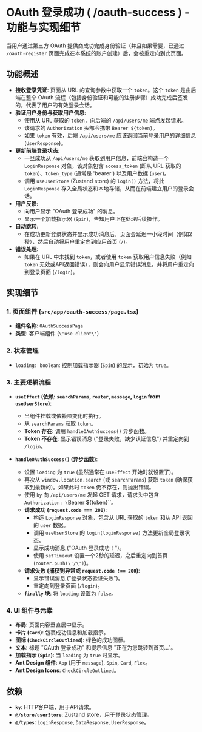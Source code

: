 # OAuth 登录成功 ( /oauth-success ) - 功能与实现细节

当用户通过第三方 OAuth 提供商成功完成身份验证（并且如果需要，已通过 `/oauth-register` 页面完成在本系统的账户创建）后，会被重定向到此页面。

## 功能概述

-   **接收登录凭证**: 页面从 URL 的查询参数中获取一个 `token`。这个 `token` 是由后端在整个 OAuth 流程（包括身份验证和可能的注册步骤）成功完成后签发的，代表了用户的有效登录会话。
-   **验证用户身份与获取用户信息**:
    -   使用从 URL 获取的 `token`，向后端的 `/api/users/me` 端点发起请求。
    -   该请求的 `Authorization` 头部会携带 `Bearer ${token}`。
    -   如果 `token` 有效，后端 `/api/users/me` 应该返回当前登录用户的详细信息 (`UserResponse`)。
-   **更新前端登录状态**:
    -   一旦成功从 `/api/users/me` 获取到用户信息，前端会构造一个 `LoginResponse` 对象，该对象包含 `access_token` (即从 URL 获取的 `token`)、`token_type` (通常是 'bearer') 以及用户数据 (`user`)。
    -   调用 `useUserStore` (Zustand store) 的 `login()` 方法，将此 `LoginResponse` 存入全局状态和本地存储，从而在前端建立用户的登录会话。
-   **用户反馈**:
    -   向用户显示 \"OAuth 登录成功\" 的消息。
    -   显示一个加载指示器 (`Spin`)，告知用户正在处理后续操作。
-   **自动跳转**:
    -   在成功更新登录状态并显示成功消息后，页面会延迟一小段时间（例如2秒），然后自动将用户重定向到应用首页 (`/`)。
-   **错误处理**:
    -   如果在 URL 中未找到 `token`，或者使用 `token` 获取用户信息失败（例如 `token` 无效或API返回错误），则会向用户显示错误消息，并将用户重定向到登录页面 (`/login`)。

## 实现细节

### 1. 页面组件 (`src/app/oauth-success/page.tsx`)

-   **组件名称**: `OAuthSuccessPage`
-   **类型**: 客户端组件 (`\'use client\'`)

### 2. 状态管理

-   `loading: boolean`: 控制加载指示器 (`Spin`) 的显示，初始为 `true`。

### 3. 主要逻辑流程

-   **`useEffect` (依赖: `searchParams`, `router`, `message`, `login` from `useUserStore`)**:
    -   当组件挂载或依赖项变化时执行。
    -   从 `searchParams` 获取 `token`。
    -   **Token 存在**: 调用 `handleOAuthSuccess()` 异步函数。
    -   **Token 不存在**: 显示错误消息 (\"登录失败，缺少认证信息\") 并重定向到 `/login`。

-   **`handleOAuthSuccess()` (异步函数)**:
    -   设置 `loading` 为 `true` (虽然通常在 `useEffect` 开始时就设置了)。
    -   再次从 `window.location.search` (或 `searchParams`) 获取 `token` (确保获取到最新的)。如果此时 `token` 仍不存在，则抛出错误。
    -   使用 `ky` 向 `/api/users/me` 发起 GET 请求，请求头中包含 `Authorization: \`Bearer ${token}\``。
    -   **请求成功 (`request.code === 200`)**:
        -   构造 `LoginResponse` 对象，包含从 URL 获取的 `token` 和从 API 返回的 `user` 数据。
        -   调用 `useUserStore` 的 `login(loginResponse)` 方法更新全局登录状态。
        -   显示成功消息 (\"OAuth 登录成功！\")。
        -   使用 `setTimeout` 设置一个2秒的延迟，之后重定向到首页 (`router.push(\'/\')`)。
    -   **请求失败 (捕获到异常或 `request.code !== 200`)**:
        -   显示错误消息 (\"登录状态验证失败\")。
        -   重定向到登录页面 (`/login`)。
    -   **`finally` 块**: 将 `loading` 设置为 `false`。

### 4. UI 组件与元素

-   **布局**: 页面内容垂直居中显示。
-   **卡片 (`Card`)**: 包裹成功信息和加载指示。
-   **图标 (`CheckCircleOutlined`)**: 绿色的成功图标。
-   **文本**: 标题 \"OAuth 登录成功\" 和提示信息 \"正在为您跳转到首页...\"。
-   **加载指示 (`Spin`)**: 当 `loading` 为 `true` 时显示。
-   **Ant Design 组件**: `App` (用于 `message`), `Spin`, `Card`, `Flex`。
-   **Ant Design Icons**: `CheckCircleOutlined`。

## 依赖

-   **`ky`**: HTTP客户端，用于API请求。
-   **`@/store/userStore`**: Zustand store，用于登录状态管理。
-   **`@/types`**: `LoginResponse`, `DataResponse`, `UserResponse`。 